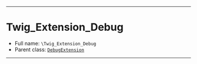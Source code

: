 ***

# Twig_Extension_Debug

* Full name: `\Twig_Extension_Debug`
* Parent class: [`DebugExtension`](./Twig/Extension/DebugExtension.md)

***

